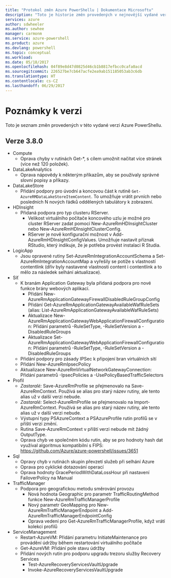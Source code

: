 ```yaml
---
title: "Protokol změn Azure PowerShellu | Dokumentace Microsoftu"
description: "Toto je historie změn provedených v nejnovější vydané verzi Azure PowerShellu."
services: azure
author: sdwheeler
ms.author: sewhee
manager: carmonm
ms.service: azure-powershell
ms.product: azure
ms.devlang: powershell
ms.topic: conceptual
ms.workload: 
ms.date: 05/18/2017
ms.openlocfilehash: 04f89e8d47d0825d46cb1b8817efbcc0cafa0acd
ms.sourcegitcommit: 226527be7cb647acfe2ea9ab151185053ab3c6db
ms.translationtype: HT
ms.contentlocale: cs-CZ
ms.lasthandoff: 06/29/2017
---
```

# <a name="release-notes"></a>Poznámky k verzi

Toto je seznam změn provedených v této vydané verzi Azure PowerShellu.

## <a name="version-380"></a>Verze 3.8.0
* Compute
  - Oprava chyby v rutinách Get-*, s cílem umožnit načítat více stránek (více než 120 položek).
* DataLakeAnalytics
  - Oprava nápovědy k některým příkazům, aby se používaly správné slovní popisy a příkazy.
* DataLakeStore
  - Přidání podpory pro úvodní a koncovou část k rutině `Get-AzureRMDataLakeStoreItemContent`. To umožňuje vrátit prvních nebo posledních N nových řádků oddělených tabulátory k zobrazení.
* HDInsight
  - Přidaná podpora pro typ clusteru RServer.
    + Velikost virtuálního počítače koncového uzlu je možné pro cluster RServer zadat pomocí New-AzureRmHDInsightCluster nebo New-AzureRmHDInsightClusterConfig.
    + RServer je nově konfigurační možnost v Add-AzureRmHDInsightConfigValues. Umožňuje nastavit příznak RStudio, který indikuje, že je potřeba provést instalaci R Studia.
* LogicApp
  - Jsou opravené rutiny Set-AzureRmIntegrationAccountSchema a Set-AzureRmIntegrationAccountMap a vyřešily se potíže s vlastností contentlink (dřív byly nastavené vlastnosti content i contentlink a to mělo za následek selhání aktualizace).
* Síť
  - K branám Application Gateway byla přidaná podpora pro nové funkce brány webových aplikací.
    + Přidání New-AzureRmApplicationGatewayFirewallDisabledRuleGroupConfig
    + Přidání Get-AzureRmApplicationGatewayAvailableWafRuleSets (alias: List-AzureRmApplicationGatewayAvailableWafRuleSets)
    + Aktualizace New-AzureRmApplicationGatewayWebApplicationFirewallConfiguration: Přidání parametrů -RuleSetType, -RuleSetVersion a -DisabledRuleGroups
    + Aktualizace Set-AzureRmApplicationGatewayWebApplicationFirewallConfiguration: Přidání parametrů -RuleSetType, -RuleSetVersion a -DisabledRuleGroups
  - Přidání podpory pro zásady IPSec k připojení bran virtuálních sítí
  - Přidání New-AzureRmIpsecPolicy
  - Aktualizace New-AzureRmVirtualNetworkGatewayConnection: Přidání parametrů -IpsecPolicies a -UsePolicyBasedTrafficSelectors
* Profil
  - *Zastaralé:* Save-AzureRmProfile se přejmenovalo na Save-AzureRmContext. Používá se alias pro starý název rutiny, ale tento alias už v další verzi nebude.
  - *Zastaralé:* Select-AzureRmProfile se přejmenovalo na Import-AzureRmContext. Používá se alias pro starý název rutiny, ale tento alias už v další verzi nebude.
  - Výstupní typy PSAzureContext a PSAzureProfile rutin profilů se v příští verzi změní.
  - Rutina Save-AzureRmContext v příští verzi nebude mít žádný OutputType.
  - Oprava chyb ve společném kódu rutin, aby se pro hodnoty hash dat využíval algoritmus kompatibilní s FIPS: https://github.com/Azure/azure-powershell/issues/3651
* Sql
  - Opravy chyb v rutinách skupin převzetí služeb při selhání Azure
  - Oprava pro cyklické dotazování operací
  - Oprava hodnoty GracePeriodWithDataLossHour při nastavení FailoverPolicy na Manual
* TrafficManager
  - Podpora pro geografickou metodu směrování provozu
    + Nová hodnota Geographic pro parametr TrafficRoutingMethod funkce New-AzureRmTrafficManagerProfile
    + Nový parametr GeoMapping pro New-AzureRmTrafficManagerEndpoint a Add-AzureRmTrafficManagerEndpointConfig
    + Oprava vedení pro Get-AzureRmTrafficManagerProfile, když vrátí kolekci profilů
* ServiceManagement
  - Restart-AzureVM: Přidání parametru InitiateMaintenance pro provádění údržby během restartování virtuálního počítače
  - Get-AzureVM: Přidání pole stavu údržby
  - Přidání nových rutin pro podporu upgradu trezoru služby Recovery Services
    + Test-AzureRecoveryServicesVaultUpgrade
    + Invoke-AzureRecoveryServicesVaultUpgrade
